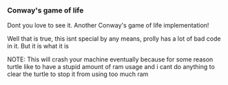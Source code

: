 ### Conway's game of life

Dont you love to see it. Another Conway's game of life implementation!

Well that is true, this isnt special by any means, prolly has a lot of bad code in it. But it is what it is

NOTE: This will crash your machine eventually because for some reason turtle like to have a stupid amount of ram usage and i cant do anything to clear the turtle to stop it from using too much ram
